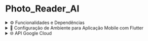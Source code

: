 # Photo_Reader_AI
<details>
   <summary>⚙️ Funcionalidades e Dependências</summary>

## Aplicativo de Interpretação de Imagem para Deficientes Visuais

Este projeto é um aplicativo acessível para dispositivos móveis que utiliza tecnologias de visão computacional para ajudar pessoas com deficiência visual a interpretar e entender imagens. O aplicativo permite que o usuário tire uma foto ou selecione uma imagem da galeria, e então fornece uma descrição detalhada do conteúdo visual.

## Funcionalidades

- **Captura e seleção de imagem**: O usuário pode tirar uma foto usando a câmera do dispositivo ou selecionar uma imagem salva na galeria.
- **Descrição de imagens**: O aplicativo utiliza uma API de visão computacional para gerar uma descrição detalhada do que está na imagem, incluindo informações como objetos, pessoas, cores e contextos.
- **Leitura em voz alta**: A descrição gerada é lida em voz alta para o usuário através de um recurso de síntese de voz.
- **Interface de usuário acessível**: Interface otimizada para navegação assistida por leitor de tela, com botões e elementos de fácil acesso e grande contraste.

## Como Usar

1. **Abrir o Aplicativo**: O usuário abre o aplicativo em seu dispositivo móvel.
2. **Selecionar Imagem**: Escolha entre tirar uma nova foto ou selecionar uma imagem da galeria.
3. **Gerar Descrição**: Toque no botão "Descrever Imagem" para enviar a imagem para o processamento.
4. **Ouvir Descrição**: O aplicativo irá ler em voz alta a descrição da imagem, ajudando o usuário a entender o conteúdo visual.

## Pré-requisitos

- **Android 5.0+**.
- Conexão com a internet

**Nota**: Este aplicativo tem como objetivo auxiliar pessoas com deficiência visual e deve ser utilizado em conjunto com outros recursos de acessibilidade oferecidos pelo sistema operacional do dispositivo.
</details>

<details>
   <summary>🚀 Configuração de Ambiente para Aplicação Mobile com Flutter</summary>

Este guia explica como configurar o ambiente de desenvolvimento para criar uma aplicação mobile usando **Flutter** em **Linux** e **Windows**.

## 📋 Pré-requisitos

- **🖥️ Sistema Operacional**:  
  Windows, macOS ou Linux.

- **💾 Espaço em Disco**:  
  Aproximadamente 1.64 GB para o SDK do Flutter.

- **🔧 Ferramentas Necessárias**:  
  - [Git](https://git-scm.com/)  
  - [Android Studio](https://developer.android.com/studio)

---

## 📱 Configuração do Android

1. **Versão Mínima do Android**:  
   - **Android 11 (API 30)** ou superior.

2. **Ferramentas Necessárias**:  
   - Abra o Android Studio e vá para:  
     **`Settings > Appearance & Behavior > System Settings > Android SDK`**  
     Certifique-se de que o SDK do Android 11+ está instalado.

3. **Emulador ou Dispositivo Físico**:  
   - Configure um **Emulador** com Android 11+.
   - Caso utilize um dispositivo físico:  
     - Ative o modo **Depuração USB**.  
     - Libere a opção **Instalar via USB** (se disponível).

---

## ☕ Configuração do Java

1. **Java 11+**  
   - Verifique se o Java 11 está instalado:  
     ```bash
     java -version
     ```
     Exemplo de saída:  
     ```plaintext
     java version "11.0.x"
     ```
   - Caso não esteja instalado, baixe e instale o [OpenJDK 11](https://openjdk.org/install/).

---

## 🛠️ Instalar o Flutter

### 💻🐧 Linux

1. **Baixar o Flutter SDK**  
   ```bash
   wget https://storage.googleapis.com/flutter_infra_release/releases/stable/linux/flutter_linux_3.13.0-stable.tar.xz
   ```

2. **Extrair o SDK**  
   ```bash
   tar xf flutter_linux_3.13.0-stable.tar.xz -C $HOME
   ```

3. **Adicionar ao PATH**  
   Edite o arquivo `.bashrc` ou `.zshrc`:  
   ```bash
   export PATH="$PATH:$HOME/flutter/bin"
   ```
   Atualize o terminal:  
   ```bash
   source ~/.bashrc
   ```

4. **Verificar a Instalação**  
   ```bash
   flutter doctor
   ```

### 🖥️🪟 Windows

1. **Baixar o Flutter SDK**  
   [Baixe o SDK Flutter para Windows](https://flutter-ko.dev/get-started/install/windows).

2. **Extrair o SDK**  
   Extraia o conteúdo do `.zip` para `C:\src\flutter`.

3. **Adicionar ao PATH**  
   - Abra **Editar Variáveis de Ambiente do Sistema** no menu Iniciar.  
   - Adicione `C:\src\flutter\bin` à variável **PATH**.

4. **Verificar a Instalação**  
   No **Prompt de Comando** ou **PowerShell**, execute:  
   ```bash
   flutter doctor
   ```

---

## 🖥️ Instalar o Android Studio

1. **Baixar e Instalar o Android Studio**  
   Baixe em: [Android Studio](https://developer.android.com/studio?hl=pt-br).

2. **Configurar o SDK do Android**  
   - No Android Studio, vá para:  
     **`Preferências > Aparência e Comportamento > Configurações do Sistema > Android SDK`**  
     Instale as SDKs recomendadas.

3. **Criar um Emulador (opcional)**  
   - Use o **AVD Manager** no Android Studio para criar um dispositivo virtual.

4. **Aceitar Licenças do Android**  
   Execute no terminal:  
   ```bash
   flutter doctor --android-licenses
   ```

---

## ✅ Verificação Final

Após seguir todos os passos, execute o comando abaixo para confirmar que o ambiente está configurado corretamente:  
```bash
flutter doctor
```
Certifique-se de que todas as dependências estão marcadas como **[✓]**.

---

**📝 Nota**: Para mais informações, consulte a [documentação oficial do Flutter](https://docs.flutter.dev).

</details>

<details>
   <summary>🌐 API Google Cloud</summary>

# Configuração do Arquivo `secrets.dart`

Para garantir a segurança da chave da API utilizada neste projeto, a chave é armazenada em um arquivo local chamado `secrets.dart`. Este arquivo **não está incluído no repositório** e deve ser gerado manualmente seguindo as instruções abaixo.

## 1. Obter a chave da API no Google Cloud
1. Acesse o console do Google Cloud: [Google Cloud Console - APIs & Credentials](https://console.cloud.google.com/apis/credentials).
2. Selecione ou crie um projeto no Google Cloud.
3. Na seção **Credenciais**, clique em **Criar credenciais** e escolha **Chave de API**.
4. Copie a chave gerada e guarde-a temporariamente.

## 2. Criar o arquivo `secrets.dart`
1. No diretório `lib/` do projeto Flutter, crie um arquivo chamado `secrets.dart`.
2. Adicione o seguinte conteúdo ao arquivo, substituindo `SUA_API_KEY_AQUI` pela chave gerada no passo anterior:

    ```dart
    const String apiKey = "SUA_API_KEY_AQUI";
    ```
3. Garanta que a api do Gemini API está habilitada no teu projeto do Google Cloud.
</details>
